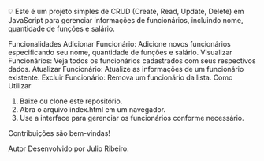 💡 Este é um projeto simples de CRUD (Create, Read, Update, Delete) em JavaScript para gerenciar informações de funcionários, incluindo nome, quantidade de funções e salário.

Funcionalidades
Adicionar Funcionário: Adicione novos funcionários especificando seu nome, quantidade de funções e salário.
Visualizar Funcionários: Veja todos os funcionários cadastrados com seus respectivos dados.
Atualizar Funcionário: Atualize as informações de um funcionário existente.
Excluir Funcionário: Remova um funcionário da lista.
Como Utilizar
1. Baixe ou clone este repositório.
2. Abra o arquivo index.html em um navegador.
3. Use a interface para gerenciar os funcionários conforme necessário.

Contribuições são bem-vindas!

Autor
Desenvolvido por Julio Ribeiro.
